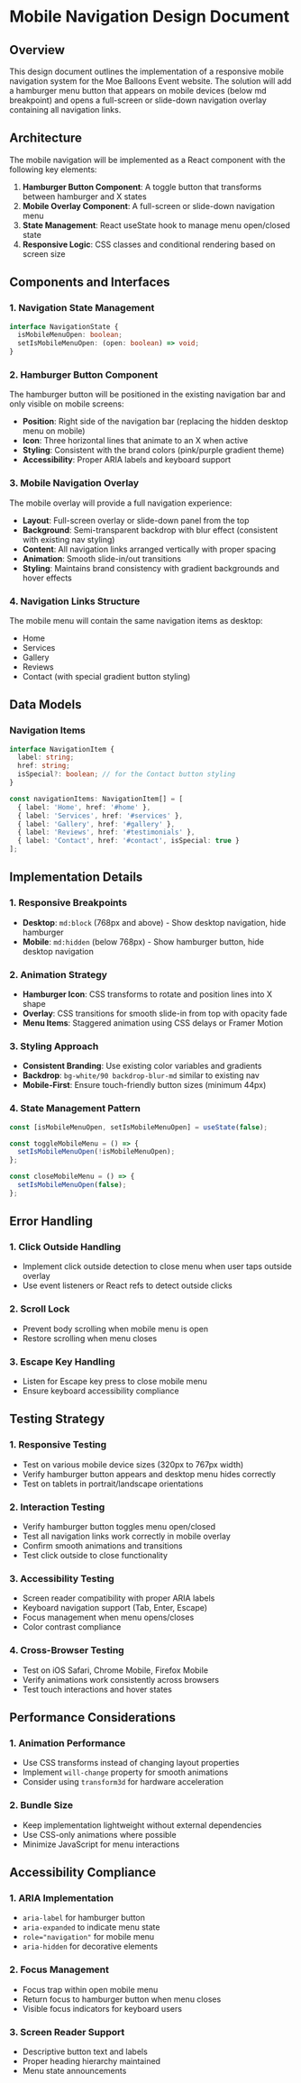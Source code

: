 # Mobile Navigation Design Document

## Overview

This design document outlines the implementation of a responsive mobile navigation system for the Moe Balloons Event website. The solution will add a hamburger menu button that appears on mobile devices (below md breakpoint) and opens a full-screen or slide-down navigation overlay containing all navigation links.

## Architecture

The mobile navigation will be implemented as a React component with the following key elements:

1. **Hamburger Button Component**: A toggle button that transforms between hamburger and X states
2. **Mobile Overlay Component**: A full-screen or slide-down navigation menu
3. **State Management**: React useState hook to manage menu open/closed state
4. **Responsive Logic**: CSS classes and conditional rendering based on screen size

## Components and Interfaces

### 1. Navigation State Management

```typescript
interface NavigationState {
  isMobileMenuOpen: boolean;
  setIsMobileMenuOpen: (open: boolean) => void;
}
```

### 2. Hamburger Button Component

The hamburger button will be positioned in the existing navigation bar and only visible on mobile screens:

- **Position**: Right side of the navigation bar (replacing the hidden desktop menu on mobile)
- **Icon**: Three horizontal lines that animate to an X when active
- **Styling**: Consistent with the brand colors (pink/purple gradient theme)
- **Accessibility**: Proper ARIA labels and keyboard support

### 3. Mobile Navigation Overlay

The mobile overlay will provide a full navigation experience:

- **Layout**: Full-screen overlay or slide-down panel from the top
- **Background**: Semi-transparent backdrop with blur effect (consistent with existing nav styling)
- **Content**: All navigation links arranged vertically with proper spacing
- **Animation**: Smooth slide-in/out transitions
- **Styling**: Maintains brand consistency with gradient backgrounds and hover effects

### 4. Navigation Links Structure

The mobile menu will contain the same navigation items as desktop:
- Home
- Services  
- Gallery
- Reviews
- Contact (with special gradient button styling)

## Data Models

### Navigation Items

```typescript
interface NavigationItem {
  label: string;
  href: string;
  isSpecial?: boolean; // for the Contact button styling
}

const navigationItems: NavigationItem[] = [
  { label: 'Home', href: '#home' },
  { label: 'Services', href: '#services' },
  { label: 'Gallery', href: '#gallery' },
  { label: 'Reviews', href: '#testimonials' },
  { label: 'Contact', href: '#contact', isSpecial: true }
];
```

## Implementation Details

### 1. Responsive Breakpoints

- **Desktop**: `md:block` (768px and above) - Show desktop navigation, hide hamburger
- **Mobile**: `md:hidden` (below 768px) - Show hamburger button, hide desktop navigation

### 2. Animation Strategy

- **Hamburger Icon**: CSS transforms to rotate and position lines into X shape
- **Overlay**: CSS transitions for smooth slide-in from top with opacity fade
- **Menu Items**: Staggered animation using CSS delays or Framer Motion

### 3. Styling Approach

- **Consistent Branding**: Use existing color variables and gradients
- **Backdrop**: `bg-white/90 backdrop-blur-md` similar to existing nav
- **Mobile-First**: Ensure touch-friendly button sizes (minimum 44px)

### 4. State Management Pattern

```typescript
const [isMobileMenuOpen, setIsMobileMenuOpen] = useState(false);

const toggleMobileMenu = () => {
  setIsMobileMenuOpen(!isMobileMenuOpen);
};

const closeMobileMenu = () => {
  setIsMobileMenuOpen(false);
};
```

## Error Handling

### 1. Click Outside Handling

- Implement click outside detection to close menu when user taps outside overlay
- Use event listeners or React refs to detect outside clicks

### 2. Scroll Lock

- Prevent body scrolling when mobile menu is open
- Restore scrolling when menu closes

### 3. Escape Key Handling

- Listen for Escape key press to close mobile menu
- Ensure keyboard accessibility compliance

## Testing Strategy

### 1. Responsive Testing

- Test on various mobile device sizes (320px to 767px width)
- Verify hamburger button appears and desktop menu hides correctly
- Test on tablets in portrait/landscape orientations

### 2. Interaction Testing

- Verify hamburger button toggles menu open/closed
- Test all navigation links work correctly in mobile overlay
- Confirm smooth animations and transitions
- Test click outside to close functionality

### 3. Accessibility Testing

- Screen reader compatibility with proper ARIA labels
- Keyboard navigation support (Tab, Enter, Escape)
- Focus management when menu opens/closes
- Color contrast compliance

### 4. Cross-Browser Testing

- Test on iOS Safari, Chrome Mobile, Firefox Mobile
- Verify animations work consistently across browsers
- Test touch interactions and hover states

## Performance Considerations

### 1. Animation Performance

- Use CSS transforms instead of changing layout properties
- Implement `will-change` property for smooth animations
- Consider using `transform3d` for hardware acceleration

### 2. Bundle Size

- Keep implementation lightweight without external dependencies
- Use CSS-only animations where possible
- Minimize JavaScript for menu interactions

## Accessibility Compliance

### 1. ARIA Implementation

- `aria-label` for hamburger button
- `aria-expanded` to indicate menu state
- `role="navigation"` for mobile menu
- `aria-hidden` for decorative elements

### 2. Focus Management

- Focus trap within open mobile menu
- Return focus to hamburger button when menu closes
- Visible focus indicators for keyboard users

### 3. Screen Reader Support

- Descriptive button text and labels
- Proper heading hierarchy maintained
- Menu state announcements